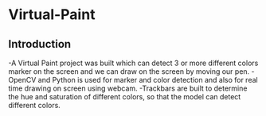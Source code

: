 # Virtual-Paint

## Introduction
-A Virtual Paint project was built which can detect 3 or more different colors marker on the screen and we can draw on the screen by moving our pen. 
-OpenCV and Python is used for marker and color detection and also for real time drawing on screen using webcam. 
-Trackbars are built to determine the hue and saturation of different colors, so that the model can detect different colors.
